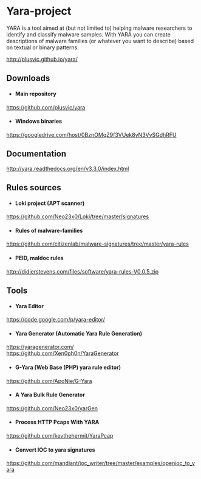 # Yara-project
YARA is a tool aimed at (but not limited to) helping malware researchers to identify and classify malware samples. With YARA you can create descriptions of malware families (or whatever you want to describe) based on textual or binary patterns.

http://plusvic.github.io/yara/

## Downloads
- #### Main repository
https://github.com/plusvic/yara

- #### Windows binaries
https://googledrive.com/host/0BznOMqZ9f3VUek8yN3VvSGdhRFU

## Documentation
http://yara.readthedocs.org/en/v3.3.0/index.html

## Rules sources
- #### Loki project (APT scanner)
https://github.com/Neo23x0/Loki/tree/master/signatures

- #### Rules of malware-families
https://github.com/citizenlab/malware-signatures/tree/master/yara-rules

- #### PEID, maldoc rules
http://didierstevens.com/files/software/yara-rules-V0.0.5.zip

## Tools
- #### Yara Editor 
https://code.google.com/p/yara-editor/

- #### Yara Generator (Automatic Yara Rule Generation)
https://yaragenerator.com/ <br /> https://github.com/Xen0ph0n/YaraGenerator

- #### G-Yara (Web Base (PHP) yara rule editor)
https://github.com/ApoNie/G-Yara

- #### A Yara Bulk Rule Generator
https://github.com/Neo23x0/yarGen

- #### Process HTTP Pcaps With YARA
https://github.com/kevthehermit/YaraPcap

- #### Convert IOC to yara signatures
https://github.com/mandiant/ioc_writer/tree/master/examples/openioc_to_yara
